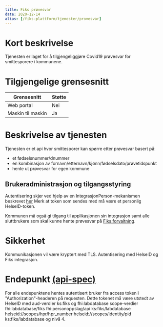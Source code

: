 ```yaml
---
title: Fiks prøvesvar
date: 2020-12-14
alias: [/fiks-plattform/tjenester/provesvar]
---
```


# Kort beskrivelse
Tjenesten er laget for å tilgjengeliggjøre Covid19 prøvesvar for smittesporere i kommunene.

# Tilgjengelige grensesnitt
| Grensesnitt | Støtte |
|------|------|
| Web portal | Nei |
| Maskin til maskin | Ja |

# Beskrivelse av tjenesten
Tjenesten er et api hvor smittesporer kan spørre etter prøvesvar basert på:
- et fødselsnummer/dnummer 
- en kombinasjon av fornavn/etternavn/kjønn/fødselsdato/prøvetidspunkt
- hente ut prøvesvar for egen kommune

## Brukeradministrasjon og tilgangsstyring
Autentisering  skjer ved hjelp av en IntegrasjonPerson-mekanismen beskrevet [her](https://ks-no.github.io/fiks-plattform/integrasjoner/#integrasjon-person)
Merk at token som sendes med må være et personlig HelseID-token.

Kommunen må også gi tilgang til applikasjonen sin integrasjon samt alle sluttbrukere som skal kunne hente prøvesvar på [Fiks forvaltning](https://forvaltning.fiks.ks.no/).

# Sikkerhet
Kommunikasjonen vil være kryptert med TLS. Autentisering med HelseID og Fiks integrasjon.

# Endepunkt [(api-spec)](https://editor.swagger.io/?url=https://developers.fiks.ks.no/api/provesvar-api-v1.json)

For alle endepunktene hentes autentisert bruker fra access token i "Authorization"-headeren på requesten. 
Dette tokenet må være utstedt av HelseID med aud-verdier ks:fiks og fhi:labdatabase
scope-verdier fhi:labdatabase/fiks fhi:personoppslag/api ks:fiks/labdatabase helseid://scopes/hpr/hpr_number helseid://scopes/identity/pid ks:fiks/labdatabase
og nivå 4.



